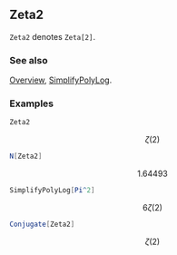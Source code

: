 ## Zeta2

`Zeta2` denotes `Zeta[2]`.

### See also

[Overview](Extra/FeynCalc.md), [SimplifyPolyLog](SimplifyPolyLog.md).

### Examples

```mathematica
Zeta2
```

$$\zeta (2)$$

```mathematica
N[Zeta2]
```

$$1.64493$$

```mathematica
SimplifyPolyLog[Pi^2]
```

$$6 \zeta (2)$$

```mathematica
Conjugate[Zeta2]
```

$$\zeta (2)$$
